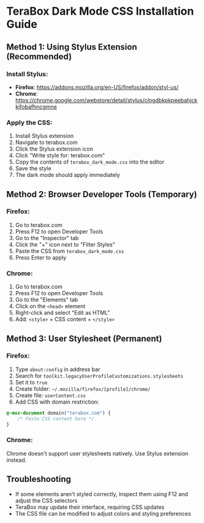 # TeraBox Dark Mode CSS Installation Guide

## Method 1: Using Stylus Extension (Recommended)

### Install Stylus:
- **Firefox**: https://addons.mozilla.org/en-US/firefox/addon/styl-us/
- **Chrome**: https://chrome.google.com/webstore/detail/stylus/clngdbkpkpeebahjckkjfobafhncgmne

### Apply the CSS:
1. Install Stylus extension
2. Navigate to terabox.com
3. Click the Stylus extension icon
4. Click "Write style for: terabox.com"
5. Copy the contents of `terabox_dark_mode.css` into the editor
6. Save the style
7. The dark mode should apply immediately

## Method 2: Browser Developer Tools (Temporary)

### Firefox:
1. Go to terabox.com
2. Press F12 to open Developer Tools
3. Go to the "Inspector" tab
4. Click the "+" icon next to "Filter Styles"
5. Paste the CSS from `terabox_dark_mode.css`
6. Press Enter to apply

### Chrome:
1. Go to terabox.com
2. Press F12 to open Developer Tools
3. Go to the "Elements" tab
4. Click on the `<head>` element
5. Right-click and select "Edit as HTML"
6. Add: `<style>` + CSS content + `</style>`

## Method 3: User Stylesheet (Permanent)

### Firefox:
1. Type `about:config` in address bar
2. Search for `toolkit.legacyUserProfileCustomizations.stylesheets`
3. Set it to `true`
4. Create folder: `~/.mozilla/firefox/[profile]/chrome/`
5. Create file: `userContent.css`
6. Add CSS with domain restriction:
```css
@-moz-document domain("terabox.com") {
    /* Paste CSS content here */
}
```

### Chrome:
Chrome doesn't support user stylesheets natively. Use Stylus extension instead.

## Troubleshooting

- If some elements aren't styled correctly, inspect them using F12 and adjust the CSS selectors
- TeraBox may update their interface, requiring CSS updates
- The CSS file can be modified to adjust colors and styling preferences
